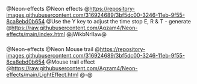@Neon-effects
@Neon effects
@https://repository-images.githubusercontent.com/316924689/3bf5dc00-3246-11eb-9f55-8ca8ebd0b654
@Use the Y key to adjust the time stop E, R & T - generate
@https://raw.githubusercontent.com/Agzam4/Neon-effects/main/index.html
@jWikbNrlIaw@

###

@Neon-effects
@Neon Mouse trail
@https://repository-images.githubusercontent.com/316924689/3bf5dc00-3246-11eb-9f55-8ca8ebd0b654
@Mouse trail effect
@https://raw.githubusercontent.com/Agzam4/Neon-effects/main/LightEffect.html
@-@

